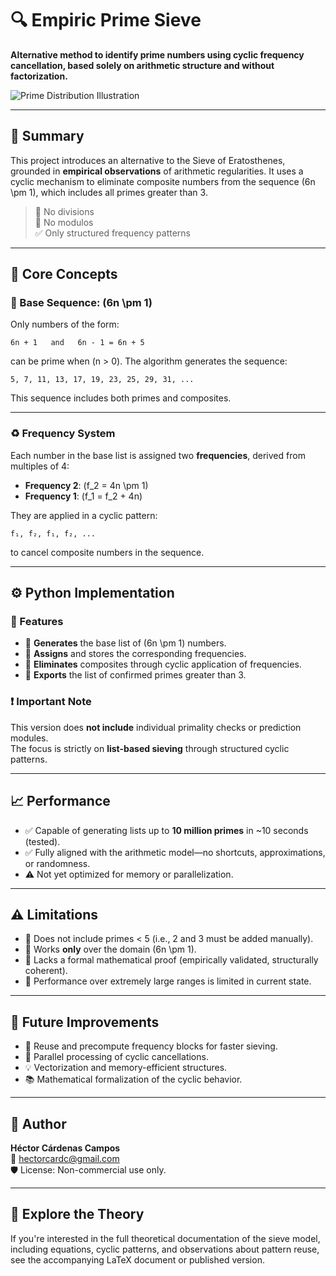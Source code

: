 # 🔍 Empiric Prime Sieve

**Alternative method to identify prime numbers using cyclic frequency cancellation, based solely on arithmetic structure and without factorization.**

![Prime Distribution Illustration](https://upload.wikimedia.org/wikipedia/commons/thumb/2/2e/Prime_number_theorem.svg/640px-Prime_number_theorem.svg.png)

---

## 📘 Summary

This project introduces an alternative to the Sieve of Eratosthenes, grounded in **empirical observations** of arithmetic regularities. It uses a cyclic mechanism to eliminate composite numbers from the sequence \(6n \pm 1\), which includes all primes greater than 3.

> 🚫 No divisions  
> 🚫 No modulos  
> ✅ Only structured frequency patterns

---

## 🧩 Core Concepts

### 🔢 Base Sequence: \(6n \pm 1\)

Only numbers of the form:

```
6n + 1   and   6n - 1 = 6n + 5
```

can be prime when \(n > 0\). The algorithm generates the sequence:

```
5, 7, 11, 13, 17, 19, 23, 25, 29, 31, ...
```

This sequence includes both primes and composites.

---

### ♻️ Frequency System

Each number in the base list is assigned two **frequencies**, derived from multiples of 4:

- **Frequency 2**: \(f_2 = 4n \pm 1\)
- **Frequency 1**: \(f_1 = f_2 + 4n\)

They are applied in a cyclic pattern:

```
f₁, f₂, f₁, f₂, ...
```

to cancel composite numbers in the sequence.

---

## ⚙️ Python Implementation

### 📂 Features

- 🔸 **Generates** the base list of \(6n \pm 1\) numbers.
- 🔸 **Assigns** and stores the corresponding frequencies.
- 🔸 **Eliminates** composites through cyclic application of frequencies.
- 🔸 **Exports** the list of confirmed primes greater than 3.

### ❗ Important Note

This version does **not include** individual primality checks or prediction modules.  
The focus is strictly on **list-based sieving** through structured cyclic patterns.

---

## 📈 Performance

- ✅ Capable of generating lists up to **10 million primes** in ~10 seconds (tested).
- ✅ Fully aligned with the arithmetic model—no shortcuts, approximations, or randomness.
- ⚠️ Not yet optimized for memory or parallelization.

---

## ⚠️ Limitations

- 🚫 Does not include primes < 5 (i.e., 2 and 3 must be added manually).
- 🧭 Works **only** over the domain \(6n \pm 1\).
- 📐 Lacks a formal mathematical proof (empirically validated, structurally coherent).
- 🐌 Performance over extremely large ranges is limited in current state.

---

## 🔮 Future Improvements

- 🔁 Reuse and precompute frequency blocks for faster sieving.
- 🧵 Parallel processing of cyclic cancellations.
- 💡 Vectorization and memory-efficient structures.
- 📚 Mathematical formalization of the cyclic behavior.

---

## 👤 Author

**Héctor Cárdenas Campos**  
📧 [hectorcardc@gmail.com](mailto:hectorcardc@gmail.com)  
🛡️ License: Non-commercial use only.

---

## 🧠 Explore the Theory

If you're interested in the full theoretical documentation of the sieve model, including equations, cyclic patterns, and observations about pattern reuse, see the accompanying LaTeX document or published version.
